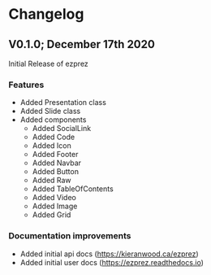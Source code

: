 # Changelog

## V0.1.0; December 17th 2020

Initial Release of ezprez

### Features

- Added Presentation class
- Added Slide class
- Added components
  - Added SocialLink
  - Added Code
  - Added Icon
  - Added Footer
  - Added Navbar
  - Added Button
  - Added Raw
  - Added TableOfContents
  - Added Video
  - Added Image
  - Added Grid

### Documentation improvements

- Added initial api docs (https://kieranwood.ca/ezprez)
- Added initial user docs (https://ezprez.readthedocs.io)